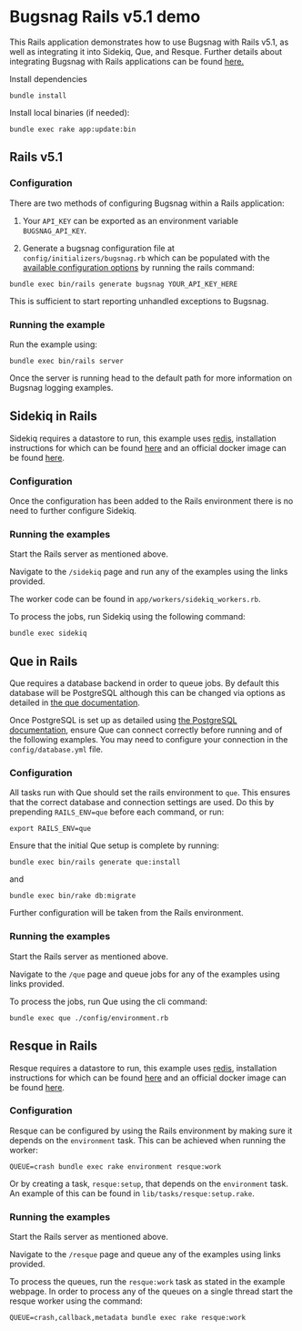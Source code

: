 # Bugsnag Rails v5.1 demo

This Rails application demonstrates how to use Bugsnag with Rails v5.1, as well as integrating it into Sidekiq, Que, and Resque.
Further details about integrating Bugsnag with Rails applications can be found [here.](https://docs.bugsnag.com/platforms/ruby/rails/)

Install dependencies

```shell
bundle install
```

Install local binaries (if needed):

```shell
bundle exec rake app:update:bin
```

## Rails v5.1

### Configuration

There are two methods of configuring Bugsnag within a Rails application:

1. Your `API_KEY` can be exported as an environment variable `BUGSNAG_API_KEY`.

2. Generate a bugsnag configuration file at ```config/initializers/bugsnag.rb``` which can be populated with the [available configuration options](https://docs.bugsnag.com/platforms/ruby/rails/configuration-options/) by running the rails command:
  ```shell
  bundle exec bin/rails generate bugsnag YOUR_API_KEY_HERE
  ```

This is sufficient to start reporting unhandled exceptions to Bugsnag.

### Running the example

Run the example using:

```shell
bundle exec bin/rails server
```

Once the server is running head to the default path for more information on Bugsnag logging examples.

## Sidekiq in Rails

Sidekiq requires a datastore to run, this example uses [redis](https://redis.io/), installation instructions for which can be found [here](https://redis.io/topics/quickstart) and an official docker image can be found [here](https://hub.docker.com/_/redis/).

### Configuration

Once the configuration has been added to the Rails environment there is no need to further configure Sidekiq.

### Running the examples

Start the Rails server as mentioned above.

Navigate to the `/sidekiq` page and run any of the examples using the links provided.

The worker code can be found in `app/workers/sidekiq_workers.rb`.

To process the jobs, run Sidekiq using the following command:

```shell
bundle exec sidekiq
```

## Que in Rails

Que requires a database backend in order to queue jobs.  By default this database will be PostgreSQL although this can be changed via options as detailed in [the que documentation](https://github.com/chanks/que).

Once PostgreSQL is set up as detailed using [the PostgreSQL documentation](https://www.postgresql.org/docs/), ensure Que can connect correctly before running and of the following examples. You may need to configure your connection in the `config/database.yml` file.

### Configuration

All tasks run with Que should set the rails environment to `que`.  This ensures that the correct database and connection settings are used.
Do this by prepending `RAILS_ENV=que` before each command, or run:

```shell
export RAILS_ENV=que
```

Ensure that the initial Que setup is complete by running:

```shell
bundle exec bin/rails generate que:install
```

and

```shell
bundle exec bin/rake db:migrate
```

Further configuration will be taken from the Rails environment.

### Running the examples

Start the Rails server as mentioned above.

Navigate to the `/que` page and queue jobs for any of the examples using links provided.

To process the jobs, run Que using the cli command:

```shell
bundle exec que ./config/environment.rb
```

## Resque in Rails

Resque requires a datastore to run, this example uses [redis](https://redis.io/), installation instructions for which can be found [here](https://redis.io/topics/quickstart) and an official docker image can be found [here](https://hub.docker.com/_/redis/).

### Configuration

Resque can be configured by using the Rails environment by making sure it depends on the `environment` task.  This can be achieved when running the worker:

```shell
QUEUE=crash bundle exec rake environment resque:work
```

Or by creating a task, `resque:setup`, that depends on the `environment` task.  An example of this can be found in `lib/tasks/resque:setup.rake`.

### Running the examples

Start the Rails server as mentioned above.

Navigate to the `/resque` page and queue any of the examples using links provided.

To process the queues, run the `resque:work` task as stated in the example webpage. In order to process any of the queues on a single thread start the resque worker using the command:

```shell
QUEUE=crash,callback,metadata bundle exec rake resque:work
```